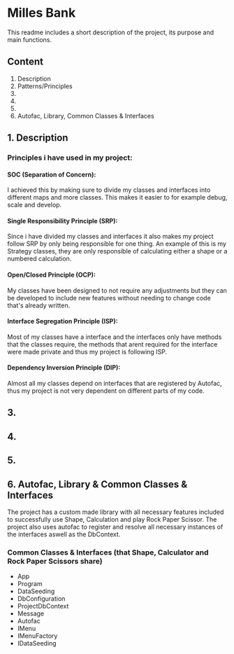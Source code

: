 # Milles Bank
This readme includes a short description of the project, its purpose and main functions.

## Content
1. Description
2. Patterns/Principles
3. 
4. 
5. 
6. Autofac, Library, Common Classes & Interfaces

## 1. Description



### Principles i have used in my project:
#### SOC (Separation of Concern):
I achieved this by making sure to divide my classes and interfaces into different maps and more classes. This makes it easier to for example debug, scale and develop.

#### Single Responsibility Principle (SRP):
Since i have divided my classes and interfaces it also makes my project follow SRP by only being responsible for one thing. 
An example of this is my Strategy classes, they are only responsible of calculating either a shape or a numbered calculation.

#### Open/Closed Principle (OCP):
My classes have been designed to not require any adjustments but they can be developed to include new features without needing to change code that's already written.

#### Interface Segregation Principle (ISP):
Most of my classes have a interface and the interfaces only have methods that the classes require, the methods that arent required for the interface were made private and thus my project
is following ISP.

#### Dependency Inversion Principle (DIP):
Almost all my classes depend on interfaces that are registered by Autofac, thus my project is not very dependent on different parts of my code.

## 3. 

## 4. 

## 5. 

## 6. Autofac, Library & Common Classes & Interfaces

The project has a custom made library with all necessary features included to successfully use Shape, Calculation and play Rock Paper Scissor.
The project also uses autofac to register and resolve all necessary instances of the interfaces aswell as the DbContext.

### Common Classes & Interfaces (that Shape, Calculator and Rock Paper Scissors share)
- App
- Program
- DataSeeding
- DbConfiguration
- ProjectDbContext
- Message
- Autofac
- IMenu
- IMenuFactory
- IDataSeeding
